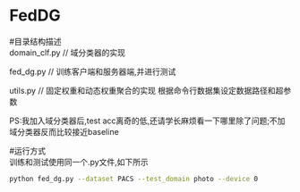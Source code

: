 # FedDG

#目录结构描述<br>
domain_clf.py           // 域分类器的实现
    
fed_dg.py    // 训练客户端和服务器端,并进行测试
    
utils.py            // 固定权重和动态权重聚合的实现 根据命令行数据集设定数据路径和超参数<br>

PS:我加入域分类器后,test acc离奇的低,还请学长麻烦看一下哪里除了问题;不加域分类器反而比较接近baseline<br>

#运行方式<br>
训练和测试使用同一个.py文件,如下所示
```bash
python fed_dg.py --dataset PACS --test_domain photo --device 0
